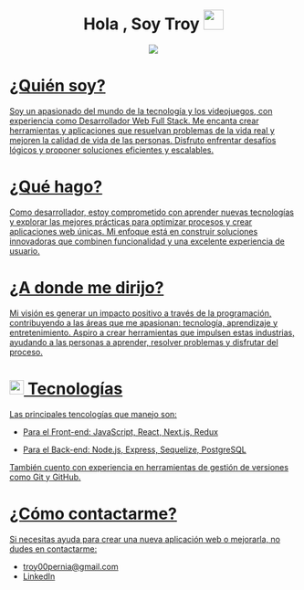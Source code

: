 <h1 align="center"><b>Hola , Soy Troy </b><img src="https://media.giphy.com/media/hvRJCLFzcasrR4ia7z/giphy.gif" width="35"></h1>
<!--  -->
<p align="center">
  <a href="https://github.com/DenverCoder1/readme-typing-svg"><img src="https://readme-typing-svg.herokuapp.com?font=Time+New+Roman&color=cyan&size=25&center=true&vCenter=true&width=600&height=100&lines=Desarrollador+web+Frontend,;Desarrollador+web+Backend,;Desarrollador+web+Fullstack"</a>
</p>

# ¿Quién soy?
Soy un apasionado del mundo de la tecnología y los videojuegos, con experiencia como Desarrollador Web Full Stack. Me encanta crear herramientas y aplicaciones que resuelvan problemas de la vida real y mejoren la calidad de vida de las personas. Disfruto enfrentar desafíos lógicos y proponer soluciones eficientes y escalables.

# ¿Qué hago?
Como desarrollador, estoy comprometido con aprender nuevas tecnologías y explorar las mejores prácticas para optimizar procesos y crear aplicaciones web únicas. Mi enfoque está en construir soluciones innovadoras que combinen funcionalidad y una excelente experiencia de usuario.

# ¿A donde me dirijo?
Mi visión es generar un impacto positivo a través de la programación, contribuyendo a las áreas que me apasionan: tecnología, aprendizaje y entretenimiento. Aspiro a crear herramientas que impulsen estas industrias, ayudando a las personas a aprender, resolver problemas y disfrutar del proceso.

# <img src="https://media2.giphy.com/media/QssGEmpkyEOhBCb7e1/giphy.gif?cid=ecf05e47a0n3gi1bfqntqmob8g9aid1oyj2wr3ds3mg700bl&rid=giphy.gif" width ="25"><b> Tecnologías</b>
Las principales tencologías que manejo son:

* Para el Front-end: JavaScript, React, Next.js, Redux

* Para el Back-end: Node.js, Express, Sequelize, PostgreSQL

También cuento con experiencia en herramientas de gestión de versiones como Git y GitHub.

# ¿Cómo contactarme?
Si necesitas ayuda para crear una nueva aplicación web o mejorarla, no dudes en contactarme:

* troy00pernia@gmail.com
* [LinkedIn](https://www.linkedin.com/in/troy-dj-pernia/)

